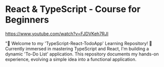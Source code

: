 # React & TypeScript - Course for Beginners
https://www.youtube.com/watch?v=FJDVKeh7RJI

"🚀 Welcome to my 'TypeScript-React-TodoApp' Learning Repository! 📝 Currently immersed in mastering TypeScript and React, I'm building a dynamic 'To-Do List' application. This repository documents my hands-on experience, evolving a simple idea into a functional application.

